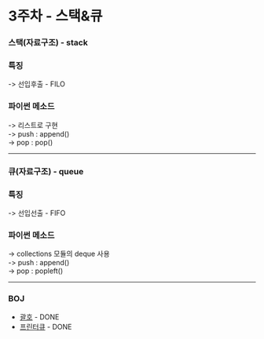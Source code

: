 # 3주차 - 스택&큐

### 스택(자료구조) - stack

### 특징
-> 선입후출 - FILO
<br>

### 파이썬 메소드
-> 리스트로 구현
<br>
-> push : append()
<br>
-> pop  : pop()

---


### 큐(자료구조) - queue

### 특징
-> 선입선출 - FIFO


### 파이썬 메소드
-> collections 모듈의 deque 사용
<br>
-> push : append()
<br>
-> pop  : popleft()


---

### BOJ

- [괄호](https://www.acmicpc.net/problem/9012) - DONE
- [프린터큐](https://www.acmicpc.net/problem/1966) - DONE






